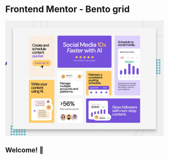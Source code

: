 # Frontend Mentor - Bento grid

![Design preview for the Bento grid coding challenge](./design/preview.jpg)

## Welcome! 👋
